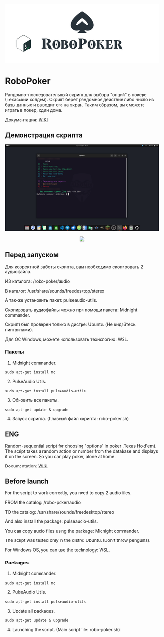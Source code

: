 <p align="center"><img src="github/img/logo.png"></p>

# RoboPoker
Рандомно-последовательный скрипт для выбора "опций" в покере (Техасский холдем).
Скрипт берёт рандомное действие либо число из базы данных и выводит его на экран.
Таким образом, вы сможете играть в покер, один дома. 

Документация: [WIKI](https://github.com/Kisonix-Dev/RoboPoker/wiki/%D0%9D%D0%B0%D1%87%D0%B0%D0%BB%D0%BE)

## Демонстрация скрипта
<p align="center"><img src="github/img/image-terminal.png"></p>
<p align="center"><img src="github/img/image.png"></p>

## Перед запуском
<p>Для корректной работы скрипта, вам необходимо скопировать 2 аудиофайла.</p>
<p>ИЗ каталога: /robo-poker/audio</p>
<p>В каталог: /usr/share/sounds/freedesktop/stereo</p>
<p>А так-же установить пакет: pulseaudio-utils.</p>
<p>Скопировать аудиофайлы можно при помощи пакета: Midnight commander.</p>
<p>Скрипт был проверен только в дистре: Ubuntu. (Не кидайтесь пингвинами).</p>
<p>Для ОС Windows, можете использовать технологию: WSL.</p>

### Пакеты
1. Midnight commander.
```
sudo apt-get install mc
```
2. PulseAudio Utils.
```
sudo apt-get install pulseaudio-utils
```
3. Обновить все пакеты.
```
sudo apt-get update & upgrade
```
4. Запуск скрипта. (Главный файл скрипта: robo-poker.sh)

## ENG 
Random-sequential script for choosing "options" in poker (Texas Hold'em). 
The script takes a random action or number from the database and displays it on the screen. 
So you can play poker, alone at home.

Documentation: [WIKI](https://github.com/Kisonix-Dev/RoboPoker/wiki/Start)

## Before launch
<p>For the script to work correctly, you need to copy 2 audio files.</p>
<p>FROM the catalog: /robo-poker/audio</p>
<p>TO the catalog: /usr/share/sounds/freedesktop/stereo</p>
<p>And also install the package: pulseaudio-utils.</p>
<p>You can copy audio files using the package: Midnight commander.</p>
<p>The script was tested only in the distro: Ubuntu. (Don't throw penguins).</p>
<p>For Windows OS, you can use the technology: WSL.</p>

### Packages
1. Midnight commander.
```
sudo apt-get install mc
```
2. PulseAudio Utils.
```
sudo apt-get install pulseaudio-utils
```
3. Update all packages.
```
sudo apt-get update & upgrade
```
4. Launching the script. (Main script file: robo-poker.sh)
